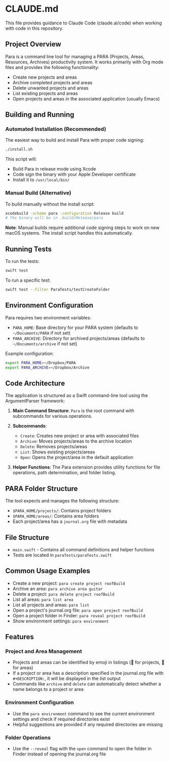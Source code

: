 # CLAUDE.md

This file provides guidance to Claude Code (claude.ai/code) when working with code in this repository.

## Project Overview

Para is a command line tool for managing a PARA (Projects, Areas, Resources, Archives) productivity system. It works primarily with Org mode files and provides the following functionality:
- Create new projects and areas
- Archive completed projects and areas
- Delete unwanted projects and areas
- List existing projects and areas
- Open projects and areas in the associated application (usually Emacs)

## Building and Running

### Automated Installation (Recommended)

The easiest way to build and install Para with proper code signing:

```bash
./install.sh
```

This script will:
- Build Para in release mode using Xcode
- Code sign the binary with your Apple Developer certificate
- Install it to `/usr/local/bin/`

### Manual Build (Alternative)

To build manually without the install script:

```bash
xcodebuild -scheme para -configuration Release build
# The binary will be in .build/Release/para
```

**Note**: Manual builds require additional code signing steps to work on new macOS systems. The install script handles this automatically.

## Running Tests

To run the tests:

```bash
swift test
```

To run a specific test:

```bash
swift test --filter ParaTests/testCreateFolder
```

## Environment Configuration

Para requires two environment variables:
- `PARA_HOME`: Base directory for your PARA system (defaults to `~/Documents/PARA` if not set)
- `PARA_ARCHIVE`: Directory for archived projects/areas (defaults to `~/Documents/archive` if not set)

Example configuration:
```bash
export PARA_HOME=~/Dropbox/PARA
export PARA_ARCHIVE=~/Dropbox/Archive
```

## Code Architecture

The application is structured as a Swift command-line tool using the ArgumentParser framework:

1. **Main Command Structure**: `Para` is the root command with subcommands for various operations.

2. **Subcommands**:
   - `Create`: Creates new project or area with associated files
   - `Archive`: Moves projects/areas to the archive location
   - `Delete`: Removes projects/areas
   - `List`: Shows existing projects/areas
   - `Open`: Opens the project/area in the default application

3. **Helper Functions**: The Para extension provides utility functions for file operations, path determination, and folder listing.

## PARA Folder Structure

The tool expects and manages the following structure:
- `$PARA_HOME/projects/`: Contains project folders
- `$PARA_HOME/areas/`: Contains area folders
- Each project/area has a `journal.org` file with metadata

## File Structure

- `main.swift` - Contains all command definitions and helper functions
- Tests are located in `paraTests/paraTests.swift`

## Common Usage Examples

- Create a new project: `para create project roofBuild`
- Archive an area: `para archive area guitar`
- Delete a project: `para delete project roofBuild`
- List all areas: `para list area`
- List all projects and areas: `para list`
- Open a project's journal.org file: `para open project roofBuild`
- Open a project folder in Finder: `para reveal project roofBuild`
- Show environment settings: `para environment`

## Features

### Project and Area Management
- Projects and areas can be identified by emoji in listings (📁 for projects, 🔄 for areas)
- If a project or area has a description specified in the journal.org file with `#+DESCRIPTION:`, it will be displayed in the list output
- Commands like `archive` and `delete` can automatically detect whether a name belongs to a project or area

### Environment Configuration
- Use the `para environment` command to see the current environment settings and check if required directories exist
- Helpful suggestions are provided if any required directories are missing

### Folder Operations
- Use the `--reveal` flag with the `open` command to open the folder in Finder instead of opening the journal.org file